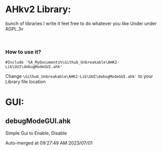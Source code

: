 # AHkv2 Library:

bunch of libraries I write it feel free to do whatever you like Under under AGPL.3v

<br>

### How to use it?

```
#Include '%A_MyDocuments%\Github_Unbreakable\AHK2-Lib\GUI\debugModeGUI.ahk'
```

Change `\Github_Unbreakable\AHK2-Lib\GUI\debugModeGUI.ahk'` to your Library file location




# GUI:

## debugModeGUI.ahk

Simple Gui to Enable, Disable 


Auto-merged at 09:27:49 AM 2023/07/01	

